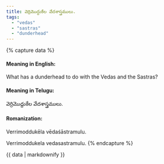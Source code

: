 ```yaml
---
title: వెర్రిమొద్దుకేల వేదశాస్త్రములు.
tags:
  - "vedas"
  - "sastras"
  - "dunderhead"
---
```


{% capture data %}
#### Meaning in English:
What has a dunderhead to do with the Vedas and the Sastras?

#### Meaning in Telugu:
వెర్రిమొద్దుకేల వేదశాస్త్రములు.

#### Romanization:
Verrimoddukēla vēdaśāstramulu.

Verrimoddukela vedasastramulu.
{% endcapture %}

{{ data | markdownify }}

